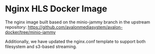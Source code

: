 # Nginx HLS Docker Image

The nginx image built based on the minio-jammy branch in the upstream
repository: https://github.com/avalonmediasystem/avalon-docker/tree/minio-jammy

Additionally, we have updated the nginx.conf template to support both filesystem
and s3-based streaming.
